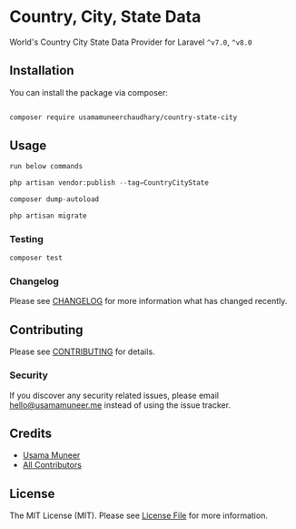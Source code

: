 # Country, City, State Data

World's Country City State Data Provider for Laravel `^v7.0`, `^v8.0`

## Installation

You can install the package via composer:

```bash

composer require usamamuneerchaudhary/country-state-city
```

## Usage

``` php
run below commands

php artisan vendor:publish --tag=CountryCityState

composer dump-autoload

php artisan migrate
```

### Testing

``` bash
composer test
```

### Changelog

Please see [CHANGELOG](CHANGELOG.md) for more information what has changed recently.

## Contributing

Please see [CONTRIBUTING](CONTRIBUTING.md) for details.

### Security

If you discover any security related issues, please email hello@usamamuneer.me instead of using the issue tracker.

## Credits

- [Usama Muneer](https://github.com/usamamuneerchaudhary)
- [All Contributors](../../contributors)

## License

The MIT License (MIT). Please see [License File](LICENSE.md) for more information.
